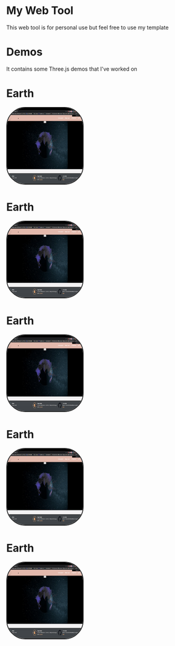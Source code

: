 <h1>My Web Tool</h1>
This web tool is for personal use but feel free to use my template

<h1>Demos</h1>
It contains some Three.js demos that I've worked on

<h1>Earth</h1>
<img   style = "height:200px; width: 200px;border: solid 2px; border-radius: 50px;" 
       src="earthGif.gif" >
       
<h1>Earth</h1>
<img   style = "height:200px; width: 200px;border: solid 2px; border-radius: 50px;" 
       src="earthGif.gif" >
<h1>Earth</h1>
<img   style = "height:200px; width: 200px;border: solid 2px; border-radius: 50px;" 
       src="earthGif.gif" >
<h1>Earth</h1>
<img   style = "height:200px; width: 200px;border: solid 2px; border-radius: 50px;" 
       src="earthGif.gif" >
<h1>Earth</h1>
<img   style = "height:200px; width: 200px;border: solid 2px; border-radius: 50px;" 
       src="earthGif.gif" >
